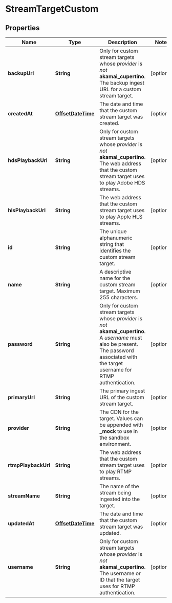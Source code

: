 
# StreamTargetCustom

## Properties
Name | Type | Description | Notes
------------ | ------------- | ------------- | -------------
**backupUrl** | **String** | Only for custom stream targets whose *provider* is *not* **akamai_cupertino**. The backup ingest URL for a custom stream target. |  [optional]
**createdAt** | [**OffsetDateTime**](OffsetDateTime.md) | The date and time that the custom stream target was created. |  [optional]
**hdsPlaybackUrl** | **String** | Only for custom stream targets whose *provider* is *not* **akamai_cupertino**. The web address that the custom stream target uses to play Adobe HDS streams. |  [optional]
**hlsPlaybackUrl** | **String** | The web address that the custom stream target uses to play Apple HLS streams. |  [optional]
**id** | **String** | The unique alphanumeric string that identifies the custom stream target. |  [optional]
**name** | **String** | A descriptive name for the custom stream target. Maximum 255 characters. |  [optional]
**password** | **String** | Only for custom stream targets whose *provider* is *not* **akamai_cupertino**. A *username* must also be present. The password associated with the target username for RTMP authentication. |  [optional]
**primaryUrl** | **String** | The primary ingest URL of the custom stream target. |  [optional]
**provider** | **String** | The CDN for the target. Values can be appended with **_mock** to use in the sandbox environment. |  [optional]
**rtmpPlaybackUrl** | **String** | The web address that the custom stream target uses to play RTMP streams. |  [optional]
**streamName** | **String** | The name of the stream being ingested into the target. |  [optional]
**updatedAt** | [**OffsetDateTime**](OffsetDateTime.md) | The date and time that the custom stream target was updated. |  [optional]
**username** | **String** | Only for custom stream targets whose *provider* is *not* **akamai_cupertino**. The username or ID that the target uses for RTMP authentication. |  [optional]




